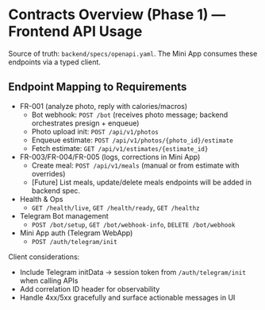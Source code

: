 # Contracts Overview (Phase 1) — Frontend API Usage

Source of truth: `backend/specs/openapi.yaml`. The Mini App consumes these endpoints via a typed client.

## Endpoint Mapping to Requirements
- FR-001 (analyze photo, reply with calories/macros)
  - Bot webhook: `POST /bot` (receives photo message; backend orchestrates presign + enqueue)
  - Photo upload init: `POST /api/v1/photos`
  - Enqueue estimate: `POST /api/v1/photos/{photo_id}/estimate`
  - Fetch estimate: `GET /api/v1/estimates/{estimate_id}`
- FR-003/FR-004/FR-005 (logs, corrections in Mini App)
  - Create meal: `POST /api/v1/meals` (manual or from estimate with overrides)
  - [Future] List meals, update/delete meals endpoints will be added in backend spec.
- Health & Ops
  - `GET /health/live`, `GET /health/ready`, `GET /healthz`
- Telegram Bot management
  - `POST /bot/setup`, `GET /bot/webhook-info`, `DELETE /bot/webhook`
- Mini App auth (Telegram WebApp)
  - `POST /auth/telegram/init`

Client considerations:
- Include Telegram initData → session token from `/auth/telegram/init` when calling APIs
- Add correlation ID header for observability
- Handle 4xx/5xx gracefully and surface actionable messages in UI
